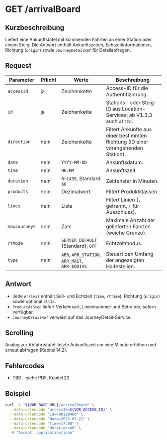 # GET /arrivalBoard

## Kurzbeschreibung
Liefert eine Ankunftstafel mit kommenden Fahrten an einer Station oder einem Steig. Die Antwort enthält Ankunftszeiten, Echtzeitinformationen, Richtung (`origin`) sowie `JourneyDetailRef` für Detailabfragen.

## Request

| Parameter | Pflicht | Werte | Beschreibung |
| --- | --- | --- | --- |
| `accessId` | ja | Zeichenkette | Access-ID für die Authentifizierung. |
| `id` | ja | Zeichenkette | Stations- oder Steig-ID aus Location-Services; ab V1.3.3 auch `altId`. |
| `direction` | nein | Zeichenkette | Filtert Ankünfte aus einer bestimmten Richtung (ID einer vorangehenden Station). |
| `date` | nein | `YYYY-MM-DD` | Ankunftsdatum. |
| `time` | nein | `HH:MM` | Ankunftszeit. |
| `duration` | nein | `0`–`1439`, Standard `60` | Zeitfenster in Minuten. |
| `products` | nein | Dezimalwert | Filtert Produktklassen. |
| `lines` | nein | Liste | Filtert Linien (`,` getrennt, `!` für Ausschluss). |
| `maxJourneys` | nein | Zahl | Maximale Anzahl der gelieferten Fahrten (weiche Grenze). |
| `rtMode` | nein | `SERVER_DEFAULT` (Standard), `OFF` | Echtzeitmodus. |
| `type` | nein | `ARR`, `ARR_STATION`, `ARR_MAST`, `ARR_EQUIVS` | Steuert den Umfang der angezeigten Haltestellen. |

## Antwort

- Jede `Arrival` enthält Soll- und Echtzeit (`time`, `rtTime`), Richtung (`origin`) sowie optional `altId`.
- `ProductAtStop` liefert Verkehrsart, Liniennummer und Betreiber, sofern verfügbar.
- `JourneyDetailRef` verweist auf das JourneyDetail-Service.

## Scrolling

Analog zur Abfahrtstafel: letzte Ankunftszeit um eine Minute erhöhen und erneut abfragen (Kapitel 14.2).

## Fehlercodes

- TBD – siehe PDF, Kapitel 20.

## Beispiel

```bash
curl -G "${VOR_BASE_URL}/arrivalBoard" \
  --data-urlencode "accessId=${VOR_ACCESS_ID}" \
  --data-urlencode "id=490118400" \
  --data-urlencode "date=2025-05-22" \
  --data-urlencode "time=17:00" \
  --data-urlencode "duration=60" \
  -H "Accept: application/json"
```
